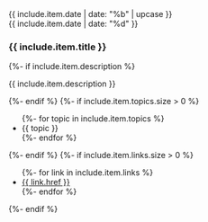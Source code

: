 <section class="{{include.type}} card{% if include.item.featured %} featured{% endif %}">
  <div class="date">
    <div class="month">
      {{ include.item.date | date: "%b" | upcase }}
    </div>
    <div class="day">
      {{ include.item.date | date: "%d" }}
    </div>
  </div>
  <div class="details">
    <h3>{{ include.item.title }}</h3>
    {%- if include.item.description %}
    <p>{{ include.item.description }}</p>
    {%- endif %}
    {%- if include.item.topics.size > 0 %}
    <ul class="topics">
      {%- for topic in include.item.topics %}
      <li>{{ topic }}</li>
      {%- endfor %}
    </ul>
    {%- endif %}
    {%- if include.item.links.size > 0 %}
    <ul class="links">
      {%- for link in include.item.links %}
      <li><a href="{{ link.title }}">{{ link.href }}</a></li>
      {%- endfor %}
    </ul>
    {%- endif %}
  </div>
</section>
